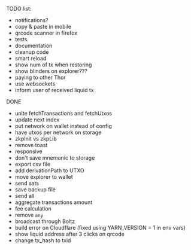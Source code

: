 TODO list:

- notifications?
- copy & paste in mobile
- qrcode scanner in firefox
- tests
- documentation
- cleanup code
- smart reload
- show num of tx when restoring
- show blinders on explorer???
- paying to other Thor
- use websockets
- inform user of received liquid tx

DONE

- unite fetchTransactions and fetchUtxos
- update next index
- put network on wallet instead of config
- have utxos per network on storage
- zkpInit vs zkpLib
- remove toast
- responsive
- don't save mnemonic to storage
- export csv file
- add derivationPath to UTXO
- move explorer to wallet
- send sats
- save backup file
- send all
- aggregate transactions amount
- fee calculation
- remove `any`
- broadcast through Boltz
- build error on Cloudflare (fixed using YARN_VERSION = 1 in env vars)
- show liquid address after 3 clicks on qrcode
- change tx_hash to txid

